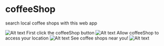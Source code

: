 # coffeeShop
search local coffee shops with this web app


![Alt text](https://user-images.githubusercontent.com/25781171/33039645-8330a25a-cded-11e7-93ec-52f18c265b84.png)
First click the coffeeShop button
![Alt text](https://user-images.githubusercontent.com/25781171/33039648-83a0c198-cded-11e7-8e57-41d30014006c.png)
Allow coffeeShop to access your location
![Alt text](https://user-images.githubusercontent.com/25781171/33039646-83625b56-cded-11e7-9d94-6f30a4a56c82.png)
See coffee shops near you!
![Alt text](https://user-images.githubusercontent.com/25781171/33039647-838063da-cded-11e7-83d2-b587d9ff84ff.png)